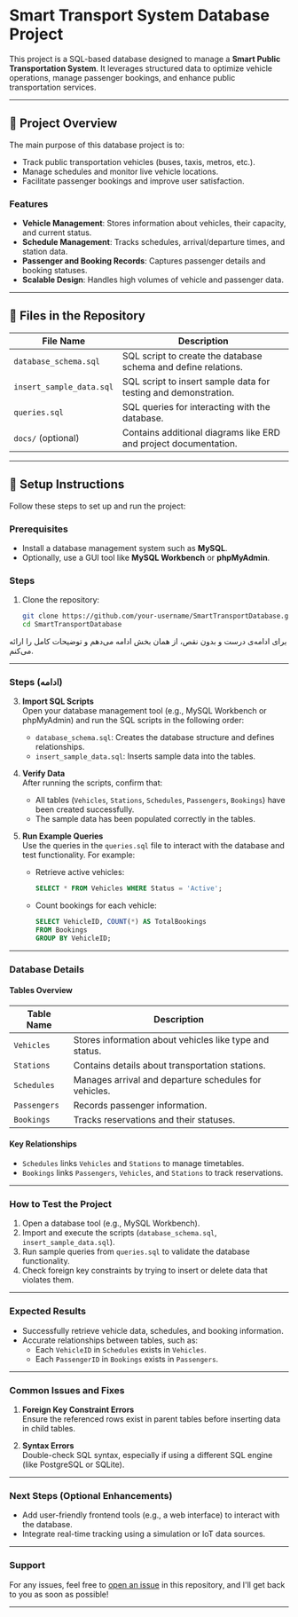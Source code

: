 # Smart Transport System Database Project

This project is a SQL-based database designed to manage a **Smart Public Transportation System**. It leverages structured data to optimize vehicle operations, manage passenger bookings, and enhance public transportation services.

---

## 📖 Project Overview
The main purpose of this database project is to:
- Track public transportation vehicles (buses, taxis, metros, etc.).
- Manage schedules and monitor live vehicle locations.
- Facilitate passenger bookings and improve user satisfaction.

### **Features**
- **Vehicle Management**: Stores information about vehicles, their capacity, and current status.
- **Schedule Management**: Tracks schedules, arrival/departure times, and station data.
- **Passenger and Booking Records**: Captures passenger details and booking statuses.
- **Scalable Design**: Handles high volumes of vehicle and passenger data.

---

## 📂 Files in the Repository

| File Name              | Description                                                     |
|------------------------|-----------------------------------------------------------------|
| `database_schema.sql`  | SQL script to create the database schema and define relations. |
| `insert_sample_data.sql` | SQL script to insert sample data for testing and demonstration. |
| `queries.sql`          | SQL queries for interacting with the database.                |
| `docs/` (optional)     | Contains additional diagrams like ERD and project documentation.|

---

## 🔧 Setup Instructions

Follow these steps to set up and run the project:

### **Prerequisites**
- Install a database management system such as **MySQL**.
- Optionally, use a GUI tool like **MySQL Workbench** or **phpMyAdmin**.

### **Steps**
1. Clone the repository:
   ```bash
   git clone https://github.com/your-username/SmartTransportDatabase.git
   cd SmartTransportDatabase
برای ادامه‌ی درست و بدون نقص، از همان بخش ادامه می‌دهم و توضیحات کامل را ارائه می‌کنم.  

---

### **Steps (ادامه)**

3. **Import SQL Scripts**  
   Open your database management tool (e.g., MySQL Workbench or phpMyAdmin) and run the SQL scripts in the following order:
   - `database_schema.sql`: Creates the database structure and defines relationships.
   - `insert_sample_data.sql`: Inserts sample data into the tables.

4. **Verify Data**  
   After running the scripts, confirm that:
   - All tables (`Vehicles`, `Stations`, `Schedules`, `Passengers`, `Bookings`) have been created successfully.
   - The sample data has been populated correctly in the tables.

5. **Run Example Queries**  
   Use the queries in the `queries.sql` file to interact with the database and test functionality. For example:
   - Retrieve active vehicles:
     ```sql
     SELECT * FROM Vehicles WHERE Status = 'Active';
     ```
   - Count bookings for each vehicle:
     ```sql
     SELECT VehicleID, COUNT(*) AS TotalBookings
     FROM Bookings
     GROUP BY VehicleID;
     ```

---

### **Database Details**

#### **Tables Overview**
| Table Name    | Description                                              |
|---------------|----------------------------------------------------------|
| `Vehicles`    | Stores information about vehicles like type and status.  |
| `Stations`    | Contains details about transportation stations.          |
| `Schedules`   | Manages arrival and departure schedules for vehicles.    |
| `Passengers`  | Records passenger information.                           |
| `Bookings`    | Tracks reservations and their statuses.                  |

#### **Key Relationships**
- `Schedules` links `Vehicles` and `Stations` to manage timetables.
- `Bookings` links `Passengers`, `Vehicles`, and `Stations` to track reservations.

---

### **How to Test the Project**
1. Open a database tool (e.g., MySQL Workbench).
2. Import and execute the scripts (`database_schema.sql`, `insert_sample_data.sql`).
3. Run sample queries from `queries.sql` to validate the database functionality.
4. Check foreign key constraints by trying to insert or delete data that violates them. 

---

### **Expected Results**
- Successfully retrieve vehicle data, schedules, and booking information.
- Accurate relationships between tables, such as:
  - Each `VehicleID` in `Schedules` exists in `Vehicles`.
  - Each `PassengerID` in `Bookings` exists in `Passengers`.

---

### **Common Issues and Fixes**
1. **Foreign Key Constraint Errors**  
   Ensure the referenced rows exist in parent tables before inserting data in child tables.
   
2. **Syntax Errors**  
   Double-check SQL syntax, especially if using a different SQL engine (like PostgreSQL or SQLite).

---

### **Next Steps (Optional Enhancements)**
- Add user-friendly frontend tools (e.g., a web interface) to interact with the database.
- Integrate real-time tracking using a simulation or IoT data sources.

---

### **Support**
For any issues, feel free to [open an issue](https://github.com/your-username/SmartTransportDatabase/issues) in this repository, and I'll get back to you as soon as possible!

---

